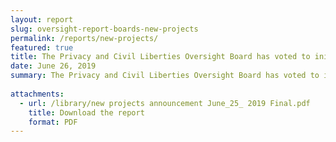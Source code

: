 ```yaml
---
layout: report
slug: oversight-report-boards-new-projects
permalink: /reports/new-projects/
featured: true
title: The Privacy and Civil Liberties Oversight Board has voted to initiate three new oversight projects, including a review of the use of facial recognition and other biometric technologies in aviation security.
date: June 26, 2019
summary: The Privacy and Civil Liberties Oversight Board has voted to initiate three new oversight projects, including a review of the use of facial recognition and other biometric technologies in aviation security.
 
attachments:
  - url: /library/new projects announcement June_25_ 2019 Final.pdf
    title: Download the report
    format: PDF
---
```

